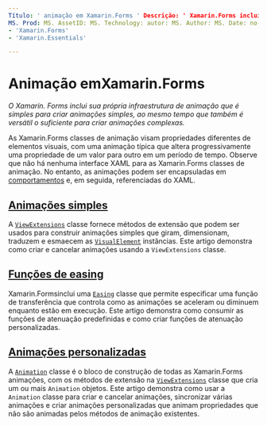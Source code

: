 ```yaml
---
Título: ' animação em Xamarin.Forms ' Descrição: ' Xamarin.Forms inclui sua própria infraestrutura de animação que é simples para criar animações simples, enquanto também é versátil o suficiente para criar animações complexas. '
MS. Prod: MS. AssetID: MS. Technology: autor: MS. Author: MS. Date: no-loc:
- 'Xamarin.Forms'
- 'Xamarin.Essentials'

---
```


# <a name="animation-in-xamarinforms"></a>Animação emXamarin.Forms

_O Xamarin. Forms inclui sua própria infraestrutura de animação que é simples para criar animações simples, ao mesmo tempo que também é versátil o suficiente para criar animações complexas._

As Xamarin.Forms classes de animação visam propriedades diferentes de elementos visuais, com uma animação típica que altera progressivamente uma propriedade de um valor para outro em um período de tempo. Observe que não há nenhuma interface XAML para as Xamarin.Forms classes de animação. No entanto, as animações podem ser encapsuladas em [comportamentos](~/xamarin-forms/app-fundamentals/behaviors/index.md) e, em seguida, referenciadas do XAML.

## <a name="simple-animations"></a>[Animações simples](simple.md)

A [`ViewExtensions`](xref:Xamarin.Forms.ViewExtensions) classe fornece métodos de extensão que podem ser usados para construir animações simples que giram, dimensionam, traduzem e esmaecem as [`VisualElement`](xref:Xamarin.Forms.VisualElement) instâncias. Este artigo demonstra como criar e cancelar animações usando a `ViewExtensions` classe.

## <a name="easing-functions"></a>[Funções de easing](easing.md)

Xamarin.Formsinclui uma [`Easing`](xref:Xamarin.Forms.Easing) classe que permite especificar uma função de transferência que controla como as animações se aceleram ou diminuem enquanto estão em execução. Este artigo demonstra como consumir as funções de atenuação predefinidas e como criar funções de atenuação personalizadas.

## <a name="custom-animations"></a>[Animações personalizadas](custom.md)

A [`Animation`](xref:Xamarin.Forms.Animation) classe é o bloco de construção de todas as Xamarin.Forms animações, com os métodos de extensão na [`ViewExtensions`](xref:Xamarin.Forms.ViewExtensions) classe que cria um ou mais `Animation` objetos. Este artigo demonstra como usar a `Animation` classe para criar e cancelar animações, sincronizar várias animações e criar animações personalizadas que animam propriedades que não são animadas pelos métodos de animação existentes.
